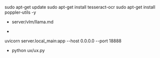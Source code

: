 sudo apt-get update
sudo apt-get install tesseract-ocr
sudo apt-get install poppler-utils -y



- server/vlm/llama.md

- 
uvicorn server.local_main:app --host 0.0.0.0 --port 18888

- python ux/ux.py